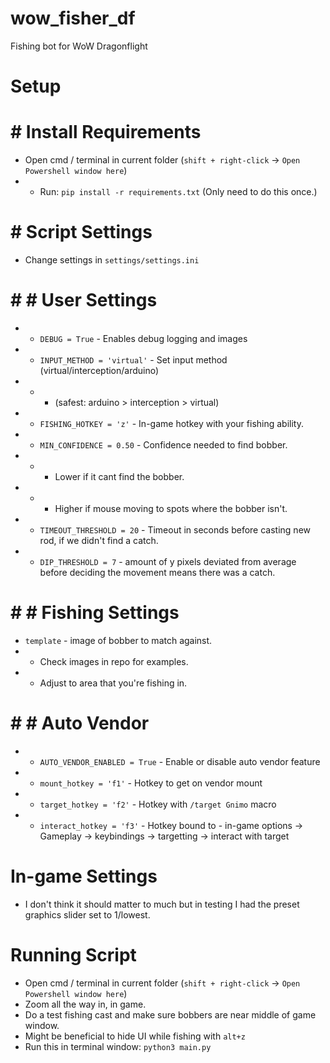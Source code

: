 # wow_fisher_df
Fishing bot for WoW Dragonflight


# Setup
# # Install Requirements
* Open cmd / terminal in current folder (`shift + right-click` -> `Open Powershell window here`)
* * Run: `pip install -r requirements.txt` (Only need to do this once.)

# # Script Settings
* Change settings in `settings/settings.ini`
# # # User Settings
* * `DEBUG = True` - Enables debug logging and images
* * `INPUT_METHOD = 'virtual'` - Set input method (virtual/interception/arduino) 
* * * (safest: arduino > interception > virtual)
* * `FISHING_HOTKEY = 'z'` - In-game hotkey with your fishing ability.
* * `MIN_CONFIDENCE = 0.50` - Confidence needed to find bobber. 
* * * Lower if it cant find the bobber.
* * * Higher if mouse moving to spots where the bobber isn't.
* * `TIMEOUT_THRESHOLD = 20`  - Timeout in seconds before casting new rod, if we didn't find a catch.
* * `DIP_THRESHOLD = 7`  - amount of y pixels deviated from average before deciding the movement means there was a catch.
# # # Fishing Settings
* `template` - image of bobber to match against. 
* * Check images in repo for examples.
* * Adjust to area that you're fishing in.
# # # Auto Vendor
* * `AUTO_VENDOR_ENABLED = True` - Enable or disable auto vendor feature
* * `mount_hotkey = 'f1'` - Hotkey to get on vendor mount
* * `target_hotkey = 'f2'` - Hotkey with `/target Gnimo` macro
* * `interact_hotkey = 'f3'` - Hotkey bound to - in-game options -> Gameplay -> keybindings -> targetting -> interact with target

# In-game Settings
* I don't think it should matter to much but in testing I had the preset graphics slider set to 1/lowest.

# Running Script
* Open cmd / terminal in current folder (`shift + right-click` -> `Open Powershell window here`)
* Zoom all the way in, in game.
* Do a test fishing cast and make sure bobbers are near middle of game window.
* Might be beneficial to hide UI while fishing with `alt+z`
* Run this in terminal window: `python3 main.py`